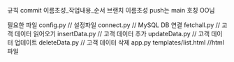 규칙
commit
    이름초성_작업내용_순서
브랜치
    이름초성
    push는 main
호칭
    OO님


필요한 파일
config.py       // 설정파일
connect.py      // MySQL DB 연결
fetchall.py     // 고객 데이터 읽어오기
insertData.py   // 고객 데이터 추가
updateData.py   // 고객 데이터 업데이트
deleteData.py   // 고객 데이터 삭제
app.py
templates/list.html     //html 파일           

